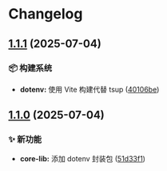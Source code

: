 # Changelog

## [1.1.1](https://github.com/CandriaJS/core-lib/compare/dotenv-v1.1.0...dotenv-v1.1.1) (2025-07-04)


### 📦️ 构建系统

* **dotenv:** 使用 Vite 构建代替 tsup ([40106be](https://github.com/CandriaJS/core-lib/commit/40106be26ad6cc719d11eaa204ebbc40e528e36f))

## [1.1.0](https://github.com/CandriaJS/core-lib/compare/dotenv-v1.0.0...dotenv-v1.1.0) (2025-07-04)


### ✨ 新功能

* **core-lib:** 添加 dotenv 封装包 ([51d33f1](https://github.com/CandriaJS/core-lib/commit/51d33f1efc5aa225217229dae62677a51d4ac880))
